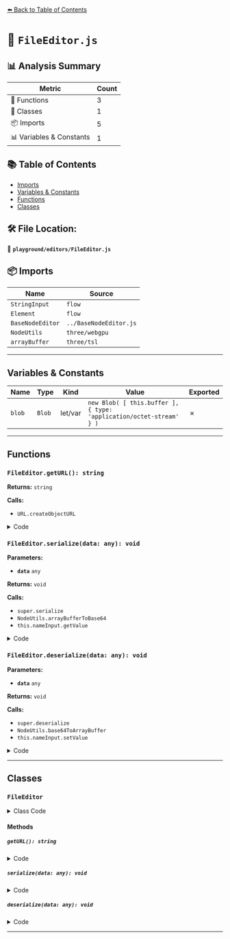 [⬅️ Back to Table of Contents](../../index.md)

# 📄 `FileEditor.js`

## 📊 Analysis Summary

| Metric | Count |
|--------|-------|
| 🔧 Functions | 3 |
| 🧱 Classes | 1 |
| 📦 Imports | 5 |
| 📊 Variables & Constants | 1 |

## 📚 Table of Contents

- [Imports](#imports)
- [Variables & Constants](#variables-constants)
- [Functions](#functions)
- [Classes](#classes)

## 🛠️ File Location:
📂 **`playground/editors/FileEditor.js`**

## 📦 Imports

| Name | Source |
|------|--------|
| `StringInput` | `flow` |
| `Element` | `flow` |
| `BaseNodeEditor` | `../BaseNodeEditor.js` |
| `NodeUtils` | `three/webgpu` |
| `arrayBuffer` | `three/tsl` |


---

## Variables & Constants

| Name | Type | Kind | Value | Exported |
|------|------|------|-------|----------|
| `blob` | `Blob` | let/var | `new Blob( [ this.buffer ], { type: 'application/octet-stream' } )` | ✗ |


---

## Functions

### `FileEditor.getURL(): string`

**Returns:** `string`

**Calls:**

- `URL.createObjectURL`

<details><summary>Code</summary>

```typescript
getURL() {

		if ( this.url === null ) {

			const blob = new Blob( [ this.buffer ], { type: 'application/octet-stream' } );

			this.url = URL.createObjectURL( blob );

		}

		return this.url;

	}
```
</details>

### `FileEditor.serialize(data: any): void`

**Parameters:**

- **`data`** `any`

**Returns:** `void`

**Calls:**

- `super.serialize`
- `NodeUtils.arrayBufferToBase64`
- `this.nameInput.getValue`

<details><summary>Code</summary>

```typescript
serialize( data ) {

		super.serialize( data );

		data.buffer = NodeUtils.arrayBufferToBase64( this.buffer );
		data.name = this.nameInput.getValue();

	}
```
</details>

### `FileEditor.deserialize(data: any): void`

**Parameters:**

- **`data`** `any`

**Returns:** `void`

**Calls:**

- `super.deserialize`
- `NodeUtils.base64ToArrayBuffer`
- `this.nameInput.setValue`

<details><summary>Code</summary>

```typescript
deserialize( data ) {

		super.deserialize( data );

		this.buffer = NodeUtils.base64ToArrayBuffer( data.buffer );
		this.nameInput.setValue( data.name );

	}
```
</details>


---

## Classes

### `FileEditor`

<details><summary>Class Code</summary>

```ts
export class FileEditor extends BaseNodeEditor {

	constructor( buffer = null, name = 'File' ) {

		super( 'File', arrayBuffer( buffer ), 250 );

		this.nameInput = new StringInput( name ).setReadOnly( true );

		this.add( new Element().add( this.nameInput ) );

		this.url = null;

	}

	set buffer( arrayBuffer ) {

		if ( this.url !== null ) {

			URL.revokeObjectUR( this.url );

		}

		this.value.value = arrayBuffer;
		this.url = null;

	}

	get buffer() {

		return this.value.value;

	}

	getURL() {

		if ( this.url === null ) {

			const blob = new Blob( [ this.buffer ], { type: 'application/octet-stream' } );

			this.url = URL.createObjectURL( blob );

		}

		return this.url;

	}

	serialize( data ) {

		super.serialize( data );

		data.buffer = NodeUtils.arrayBufferToBase64( this.buffer );
		data.name = this.nameInput.getValue();

	}

	deserialize( data ) {

		super.deserialize( data );

		this.buffer = NodeUtils.base64ToArrayBuffer( data.buffer );
		this.nameInput.setValue( data.name );

	}

}
```
</details>

#### Methods

##### `getURL(): string`

<details><summary>Code</summary>

```ts
getURL() {

		if ( this.url === null ) {

			const blob = new Blob( [ this.buffer ], { type: 'application/octet-stream' } );

			this.url = URL.createObjectURL( blob );

		}

		return this.url;

	}
```
</details>

##### `serialize(data: any): void`

<details><summary>Code</summary>

```ts
serialize( data ) {

		super.serialize( data );

		data.buffer = NodeUtils.arrayBufferToBase64( this.buffer );
		data.name = this.nameInput.getValue();

	}
```
</details>

##### `deserialize(data: any): void`

<details><summary>Code</summary>

```ts
deserialize( data ) {

		super.deserialize( data );

		this.buffer = NodeUtils.base64ToArrayBuffer( data.buffer );
		this.nameInput.setValue( data.name );

	}
```
</details>


---